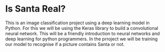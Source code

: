 # Is Santa Real?

This is an image classification project using a deep learning model in Python. For this we will be using the Keras library to build a convolutional neural network. This will be a friendly introduction to neural networks and deep learning for python programmers. In the prroject we will be training our model to recognise if a picture contains Santa or not. 


